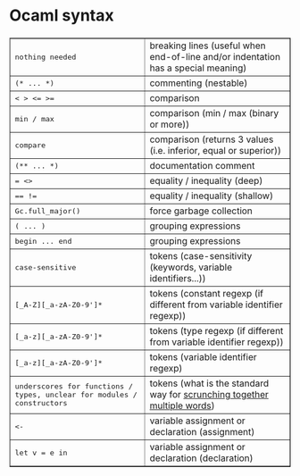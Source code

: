 # Ocaml syntax

### 
<table border="1" cellpadding="6">
<tbody><tr><td><tt>nothing needed</tt></td><td>breaking lines (useful when end-of-line and/or indentation has a special meaning)</td></tr>
<tr><td><tt>(* ... *)</tt></td><td>commenting (nestable)</td></tr>
<tr><td><tt>&lt; &gt; &lt;= &gt;=</tt></td><td>comparison</td></tr>
<tr><td><tt>min / max</tt></td><td>comparison (min / max (binary or more))</td></tr>
<tr><td><tt>compare</tt></td><td>comparison (returns 3 values (i.e. inferior, equal or superior))</td></tr>
<tr><td><tt>(** ... *)</tt></td><td>documentation comment</td></tr>
<tr><td><tt>= &lt;&gt;</tt></td><td>equality / inequality (deep)</td></tr>
<tr><td><tt>== !=</tt></td><td>equality / inequality (shallow)</td></tr>
<tr><td><tt>Gc.full_major()</tt></td><td>force garbage collection</td></tr>
<tr><td><tt>( ... )</tt></td><td>grouping expressions</td></tr>
<tr><td><tt>begin ... end</tt></td><td>grouping expressions</td></tr>
<tr><td><tt>case-sensitive</tt></td><td>tokens (case-sensitivity (keywords, variable identifiers...))</td></tr>
<tr><td><tt>[_A-Z][_a-zA-Z0-9']*</tt></td><td>tokens (constant regexp (if different from variable identifier regexp))</td></tr>
<tr><td><tt>[_a-z][_a-zA-Z0-9']*</tt></td><td>tokens (type regexp (if different from variable identifier regexp))</td></tr>
<tr><td><tt>[_a-z][_a-zA-Z0-9']*</tt></td><td>tokens (variable identifier regexp)</td></tr>
<tr><td><tt>underscores for functions / types, unclear for modules / constructors</tt></td><td>tokens (what is the standard way for <a href="http://c2.com/cgi/wiki?CapitalizationRules">scrunching together multiple words</a>)</td></tr>
<tr><td><tt>&lt;-</tt></td><td>variable assignment or declaration (assignment)</td></tr>
<tr><td><tt>let v = e in</tt></td><td>variable assignment or declaration (declaration)</td></tr>
</tbody></table>
